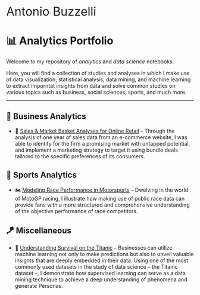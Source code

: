 <font size='6'>Antonio Buzzelli</font></br>

# 📊 Analytics Portfolio

Welcome to my repository of *analytics* and *data science* notebooks.

Here, you will find a collection of studies and analyses in which I make use of data visualization, statistical analysis, data mining, and machine learning to extract imporntat insights from data and solve common studies on various topics such as business, social sciences, sports, and much more.

---

## 👔 Business Analytics

* 🛒 [Sales & Market Basket Analyses for Online Retail](./Business%20Analytics/Market%20Basket%20Analysis/e-commerce-analytics.ipynb) – Through the analysis of one year of sales data from an e-commerce website, I was able to identify for the firm a promising market with untapped potential, and implement a marketing strategy to target it using bundle deals tailored to the specific preferences of its consumers.

## 🏁 Sports Analytics

* 🏍️ [Modeling Race Performance in Motorsports](./Sports/MotoGP/performance.ipynb) – Dwelving in the world of MotoGP racing, I illustrate how making use of public race data can provide fans with a more structured and comprehensive understanding of the objective performance of race competitors.

## 🪁 Miscellaneous

* 🚢 [Understanding Survival on the Titanic](./Miscellaneous/Titanic/titanic.ipynb)
– Businesses can utilize machine learning not only to make predictions but also to unveil valuable insights that are deeply embedded in their data. Using one of the most commonly used datasets in the study of data science – the Titanic dataset –, I demonstrate how supervised learning can serve as a data mining technique to achieve a deep understanding of phenomena and generate Personas.
